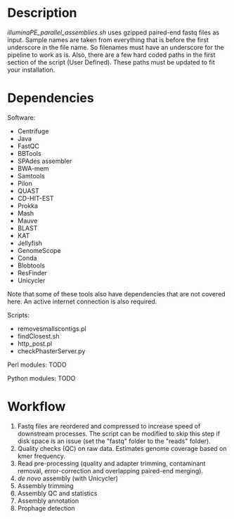 # Description

*illuminaPE_parallel_assemblies.sh* uses gzipped paired-end fastq files as input. Sample names are taken from everything that is before the first underscore in the file name. So filenames must have an underscore for the pipeline to work as is. Also, there are a few hard coded paths in the first section of the script (User Defined). These paths must be updated to fit your installation.

# Dependencies

Software:
- Centrifuge
- Java
- FastQC
- BBTools
- SPAdes assembler
- BWA-mem
- Samtools
- Pilon
- QUAST
- CD-HIT-EST
- Prokka
- Mash
- Mauve
- BLAST
- KAT
- Jellyfish
- GenomeScope
- Conda
- Blobtools
- ResFinder
- Unicycler

Note that some of these tools also have dependencies that are not covered here. An active internet connection is also required.

Scripts:
- removesmallscontigs.pl
- findClosest.sh
- http_post.pl
- checkPhasterServer.py

Perl modules:
TODO

Python modules:
TODO

# Workflow
1. Fastq files are reordered and compressed to increase speed of downstream processes. The script can be modified to skip this step if disk space is an issue (set the "fastq" folder to the "reads" folder).
2. Quality checks (QC) on raw data. Estimates genome coverage based on kmer frequency.
3. Read pre-processing (quality and adapter trimming, contaminant removal, error-correction and overlapping paired-end merging).
4. *de novo* assembly (with Unicycler)
5. Assembly trimming
6. Assembly QC and statistics
7. Assembly annotation
8. Prophage detection

